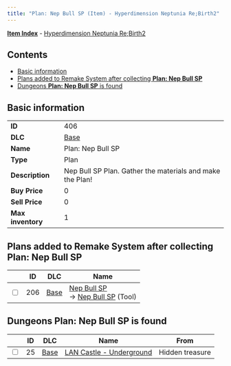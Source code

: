 ```yaml
---
title: "Plan: Nep Bull SP (Item) - Hyperdimension Neptunia Re;Birth2"
---
```


[**Item Index**](/neptunia/rb2/item/index.html) - [Hyperdimension Neptunia Re;Birth2](/neptunia/rb2)

## Contents

- [Basic information](#basic-information)
- [Plans added to Remake System after collecting **Plan: Nep Bull SP**](#plans-added-to-remake-system-after-collecting-plan-nep-bull-sp)
- [Dungeons **Plan: Nep Bull SP** is found](#dungeons-plan-nep-bull-sp-is-found)

## Basic information

|   |   |
| -- | -- |
| **ID** | 406 |
| **DLC** | [Base](/neptunia/rb2/dlc/0-base.html) |
| **Name** | Plan: Nep Bull SP |
| **Type** | Plan |
| **Description** | Nep Bull SP Plan. Gather the materials and make the Plan! |
| **Buy Price** | 0 |
| **Sell Price** | 0 |
| **Max inventory** | 1 |

## Plans added to Remake System after collecting **Plan: Nep Bull SP**

|    | ID | DLC | Name |
| -- | -- | --- | ---- |
| <input type="checkbox" id="rb2-remake-0-206" class="trackbox" /> | 206 | [Base](/neptunia/rb2/dlc/0-base.html) | [Nep Bull SP](/neptunia/rb2/remake/0-206-nep-bull-sp.html)<br />→ [Nep Bull SP](/neptunia/rb2/item/0-7-nep-bull-sp.html) (Tool) |

## Dungeons **Plan: Nep Bull SP** is found

|    | ID | DLC | Name | From |
| -- | -- | --- | ---- | ---- |
| <input type="checkbox" id="rb2-dungeon-0-25" class="trackbox" /> | 25 | [Base](/neptunia/rb2/dlc/0-base.html) | [LAN Castle - Underground](/neptunia/rb2/dungeon/0-25-lan-castle-underground.html) | Hidden treasure |